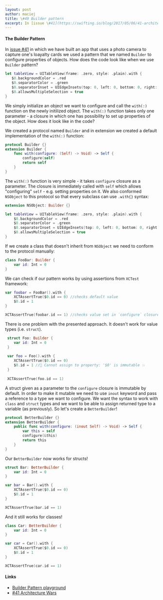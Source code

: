 ```yaml
---
layout: post
author: maciej
title: \#49 Builder pattern
excerpt: In [issue \#41](https://swifting.io/blog/2017/05/06/41-architecture-wars-mvc-strikes-back-takes-a-photo-with-avfoundation/) in which we have built an app that uses a photo camera to capture one's loayalty cards we used a pattern that we named `Builder` to configure properties of objects. How does the code look like when we use `Builder` pattern?
---
```

#### The Builder Pattern

In [issue \#41](https://swifting.io/blog/2017/05/06/41-architecture-wars-mvc-strikes-back-takes-a-photo-with-avfoundation/) in which we have built an app that uses a photo camera to capture one's loayalty cards we used a pattern that we named `Builder` to configure properties of objects. How does the code look like when we use `Builder` pattern?
 
 ```Swift
 let tableView = UITableView(frame: .zero, style: .plain).with {
    $0.backgroundColor = .red
    $0.separatorColor = .green
    $0.separatorInset = UIEdgeInsets(top: 0, left: 0, bottom: 0, right: 0)
    $0.allowsMultipleSelection = true
 }
 ```
 
We simply initialize an object we want to configure and call the `with(:)` function on the newly initilized object. The `with(:)` function takes only one parameter - a closure in which one has possibility to set up properties of the object. How does it look like in the code?
 
We created a protocol named `Builder` and in extension we created a default implementation of the `with(:)` function:

```Swift
protocol Builder {}
extension Builder {
    func with(configure: (Self) -> Void) -> Self {
        configure(self)
        return self
    }
}
```

 The `with(:)` function is very simple - it takes `configure` closure as a parameter. The closure is immediately called with `self` which allows "configuring" `self` - e.g. setting properties on it. We also conformed `NSObject` to this protocol so that every subclass can use `.with{}` syntax:

```Swift
extension NSObject: Builder {}

let tableView = UITableView(frame: .zero, style: .plain).with {
    $0.backgroundColor = .red
    $0.separatorColor = .green
    $0.separatorInset = UIEdgeInsets(top: 0, left: 0, bottom: 0, right: 0)
    $0.allowsMultipleSelection = true
}
```

 If we create a class that doesn't inherit from `NSObject` we need to conform to the protocol manually:

```Swift
class FooBar: Builder {
    var id: Int = 0
}
```

 We can check if our pattern works by using assertions from `XCTest` framework:

```Swift
var foobar = FooBar().with {
    XCTAssertTrue($0.id == 0) //checks default value
    $0.id = 1
}

XCTAssertTrue(foobar.id == 1) //checks value set in `configure` closure
```

There is one problem with the presented approach. It doesn't work for value types (i.e. `struct`).
 
```Swift
 struct Foo: Builder {
    var id: Int = 0
 }
 
 var foo = Foo().with {
    XCTAssertTrue($0.id == 0)
    $0.id = 1 //🚨 Cannot assign to property: '$0' is immutable 💥
 }
 
 XCTAssertTrue(foo.id == 1)
```

A struct given as a parameter to the `configure` closure is immutable by default. In order to make it mutable we need to use `inout` keyword and pass a reference to a type we want to configure. We want the syntax to work with `class` and `struct` types and we want to be able to assign returned type to a variable (as previously). So let's create a `BetterBuilder`!

```Swift
protocol BetterBuilder {}
extension BetterBuilder {
    public func with(configure: (inout Self) -> Void) -> Self {
        var this = self
        configure(&this)
        return this
    }
}
```

Our `BetterBuilder` now works for structs!

```Swift
struct Bar: BetterBuilder {
    var id: Int = 0
}

var bar = Bar().with {
    XCTAssertTrue($0.id == 0)
    $0.id = 1
}

XCTAssertTrue(bar.id == 1)
```

And it still works for classes!

```Swift
class Car: BetterBuilder {
    var id: Int = 0
}

var car = Car().with {
    XCTAssertTrue($0.id == 0)
    $0.id = 1
}

XCTAssertTrue(car.id == 1)
```

#### Links
- [Builder Pattern playground](https://github.com/swiftingio/builder-pattern-playground)
- [\#41 Architecture Wars](https://swifting.io/blog/2017/05/06/41-architecture-wars-mvc-strikes-back-takes-a-photo-with-avfoundation/)
